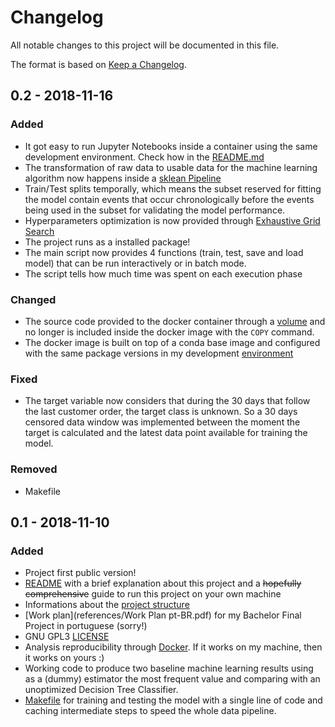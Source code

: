 # Changelog
All notable changes to this project will be documented in this file.

The format is based on [Keep a Changelog](https://keepachangelog.com/en/1.0.0/).

## 0.2 - 2018-11-16
### Added
- It got easy to run Jupyter Notebooks inside a container using the same development environment. Check how in the [README.md](README.md)
- The transformation of raw data to usable data for the machine learning algorithm now happens inside a [sklean Pipeline](https://scikit-learn.org/stable/modules/generated/sklearn.pipeline.Pipeline.html)
- Train/Test splits temporally, which means the subset reserved for fitting the model contain events that occur chronologically before the events being used in the subset for validating the model performance.
- Hyperparameters optimization is now provided through [Exhaustive Grid Search](https://scikit-learn.org/stable/modules/grid_search.html)
- The project runs as a installed package!
- The main script now provides 4 functions (train, test, save and load model) that can be run interactively or in batch mode.
- The script tells how much time was spent on each execution phase 

### Changed
- The source code provided to the docker container through a [volume](https://docs.docker.com/storage/volumes/) and no longer is included inside the docker image with the `COPY` command. 
- The docker image is built on top of a conda base image and configured with the same package versions in my development [environment](environment.yml)

### Fixed
- The target variable now considers that during the 30 days that follow the last customer order, the target class is unknown. So a 30 days censored data window was implemented between the moment the target is calculated and the latest data point available for training the model.  

### Removed
- Makefile
## 0.1 - 2018-11-10
### Added
- Project first public version!
- [README](README.md) with a brief explanation about this project and a ~~hopefully comprehensive~~ guide to run this project on your own machine
- Informations about the [project structure](references/project_structure.md)
- [Work plan](references/Work Plan pt-BR.pdf) for my Bachelor Final Project in portuguese (sorry!)
- GNU GPL3 [LICENSE](LICENSE)
- Analysis reproducibility through [Docker](https://www.docker.com/). If it works on my machine, then it works on yours :)
- Working code to produce two baseline machine learning results using as a (dummy) estimator the most frequent value and comparing with an unoptimized Decision Tree Classifier.
- [Makefile](Makefile) for training and testing the model with a single line of code and caching intermediate steps to speed the whole data pipeline.